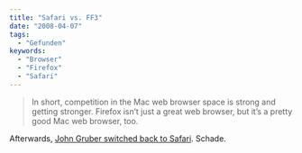 ```yaml
---
title: "Safari vs. FF3"
date: "2008-04-07"
tags:
  - "Gefunden"
keywords:
  - "Browser"
  - "Firefox"
  - "Safari"
---
```


> In short, competition in the Mac web browser space is strong and getting stronger. Firefox isn’t just a great web browser, but it’s a pretty good Mac web browser, too.

Afterwards, [John Gruber switched back to Safari](http://daringfireball.net/2008/04/firefox_3_safari_3). Schade.
